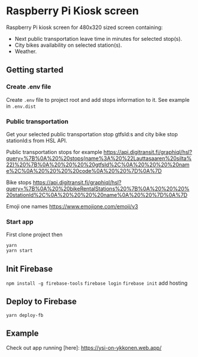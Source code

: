 # Raspberry Pi Kiosk screen

Raspberry Pi kiosk screen for 480x320 sized screen containing:
* Next public transportation leave time in minutes for selected stop(s).
* City bikes availability on selected station(s).
* Weather.

## Getting started

### Create .env file
Create `.env` file to project root and add stops information to it. See example in `.env.dist`

### Public transportation
Get your selected public transportation stop gtfsId:s and city bike stop stationId:s from HSL API.

Public transportation stops for example https://api.digitransit.fi/graphiql/hsl?query=%7B%0A%20%20stops(name%3A%20%22Lauttasaaren%20silta%22)%20%7B%0A%20%20%20%20gtfsId%2C%0A%20%20%20%20name%2C%0A%20%20%20%20code%0A%20%20%7D%0A%7D

Bike stops
https://api.digitransit.fi/graphiql/hsl?query=%7B%0A%20%20bikeRentalStations%20%7B%0A%20%20%20%20stationId%2C%0A%20%20%20%20name%0A%20%20%7D%0A%7D

Emoji one names https://www.emojione.com/emoji/v3

### Start app

First clone project then

`yarn`  
`yarn start`

## Init Firebase

`npm install -g firebase-tools`
`firebase login`
`firebase init` add hosting
## Deploy to Firebase

`yarn deploy-fb`

## Example

Check out app running [here]: https://ysi-on-ykkonen.web.app/
